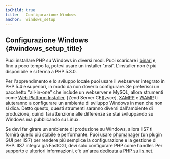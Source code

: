 ```yaml
---
isChild: true
title:   Configurazione Windows
anchor:  windows_setup
---
```


## Configurazione Windows {#windows_setup_title}

Puoi installare PHP su Windows in diversi modi. Puoi scaricare i
[binari][php-downloads] e, fino a poco tempo fa, potevi usare un installer
'.msi'. L'installer non è più disponibile e si ferma a PHP 5.3.0.

Per l'apprendimento e lo sviluppo locale puoi usare il webserver integrato in
PHP 5.4 e superiori, in modo da non doverlo configurare. Se preferisci un
pacchetto "all-in-one" che include un webserver e MySQL, allora strumenti come
[Web Platform Installer][wpi], [Zend Server CE][zsce], [XAMPP][xampp] e
[WAMP][wamp] ti aiuteranno a configurare un ambiente di sviluppo Windows in men
che non si dica. Detto questo, questi strumenti saranno diversi dall'ambiente di
produzione, quindi fai attenzione alle differenze se stai sviluppando su Windows
ma pubblicando su Linux.

Se devi far girare un ambiente di produzione su Windows, allora IIS7 ti fornirà
quello più stabile e performante. Puoi usare [phpmanager][phpmanager] (un plugin
GUI per IIS7) per rendere più semplice la configurazione e la gestione di PHP.
IIS7 integra già FastCGI, devi solo configurare PHP come handler. Per supporto e
ulteriori informazioni, c'è un'[area dedicata a PHP su iis.net][php-iis].

[php-downloads]: http://windows.php.net
[wpi]: http://www.microsoft.com/web/downloads/platform.aspx
[xampp]: http://www.apachefriends.org/en/xampp.html
[easyphp]: http://www.easyphp.org/
[wamp]: http://www.wampserver.com/en/
[phpmanager]: http://phpmanager.codeplex.com/
[php-iis]: http://php.iis.net/
